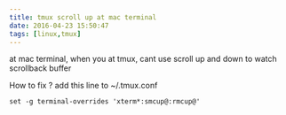 ```yaml
---
title: tmux scroll up at mac terminal
date: 2016-04-23 15:50:47
tags: [linux,tmux]
---
```


at mac terminal,
when you at tmux,
cant use scroll up and down to watch scrollback buffer
<!--more-->

How to fix ?
add this line to ~/.tmux.conf

    set -g terminal-overrides 'xterm*:smcup@:rmcup@'

